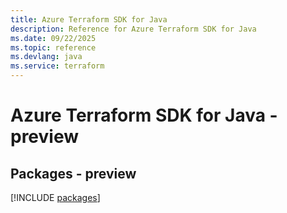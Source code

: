 ```yaml
---
title: Azure Terraform SDK for Java
description: Reference for Azure Terraform SDK for Java
ms.date: 09/22/2025
ms.topic: reference
ms.devlang: java
ms.service: terraform
---
```

# Azure Terraform SDK for Java - preview
## Packages - preview
[!INCLUDE [packages](terraform-index.md)]